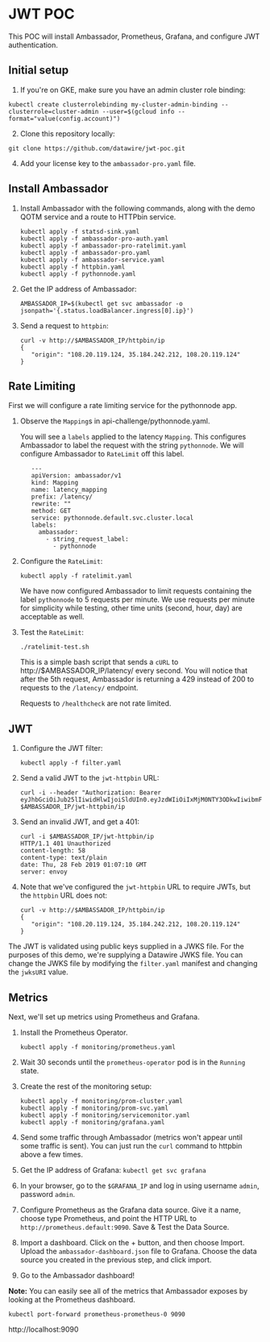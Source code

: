 # JWT POC

This POC will install Ambassador, Prometheus, Grafana, and configure JWT authentication.

## Initial setup

1. If you're on GKE, make sure you have an admin cluster role binding:

```
kubectl create clusterrolebinding my-cluster-admin-binding --clusterrole=cluster-admin --user=$(gcloud info --format="value(config.account)")
```

2. Clone this repository locally:

```
git clone https://github.com/datawire/jwt-poc.git
```

4. Add your license key to the `ambassador-pro.yaml` file.

## Install Ambassador

1. Install Ambassador with the following commands, along with the demo QOTM service and a route to HTTPbin service.
   
   ```
   kubectl apply -f statsd-sink.yaml
   kubectl apply -f ambassador-pro-auth.yaml
   kubectl apply -f ambassador-pro-ratelimit.yaml
   kubectl apply -f ambassador-pro.yaml
   kubectl apply -f ambassador-service.yaml
   kubectl apply -f httpbin.yaml
   kubectl apply -f pythonnode.yaml
   ```

2. Get the IP address of Ambassador: 

   ```
   AMBASSADOR_IP=$(kubectl get svc ambassador -o jsonpath='{.status.loadBalancer.ingress[0].ip}')
   ```

3. Send a request to `httpbin`:

   ```
   curl -v http://$AMBASSADOR_IP/httpbin/ip
   {
      "origin": "108.20.119.124, 35.184.242.212, 108.20.119.124"
   }
   ```

## Rate Limiting

First we will configure a rate limiting service for the pythonnode app. 

1. Observe the `Mapping`s in api-challenge/pythonnode.yaml. 

   You will see a `labels` applied to the latency `Mapping`. This configures Ambassador to label the request with the string `pythonnode`. We will configure Ambassador to `RateLimit` off this label.

   ```
      ---
      apiVersion: ambassador/v1
      kind: Mapping
      name: latency_mapping
      prefix: /latency/
      rewrite: ""
      method: GET
      service: pythonnode.default.svc.cluster.local
      labels:
        ambassador:
          - string_request_label:
            - pythonnode
   ```


2. Configure the `RateLimit`:

   ```
   kubectl apply -f ratelimit.yaml
   ```
   
   We have now configured Ambassador to limit requests containing the label `pythonnode` to 5 requests per minute. We use requests per minute for simplicity while testing, other time units (second, hour, day) are acceptable as well.

3. Test the `RateLimit`:

   ```
   ./ratelimit-test.sh
   ```

   This is a simple bash script that sends a `cURL` to http://$AMBASSADOR_IP/latency/ every second. You will notice that after the 5th request, Ambassador is returning a 429 instead of 200 to requests to the `/latency/` endpoint.
   
   Requests to `/healthcheck` are not rate limited. 

## JWT

1. Configure the JWT filter:

   ```
   kubectl apply -f filter.yaml
   ```

2. Send a valid JWT to the `jwt-httpbin` URL:

   ```
   curl -i --header "Authorization: Bearer eyJhbGciOiJub25lIiwidHlwIjoiSldUIn0.eyJzdWIiOiIxMjM0NTY3ODkwIiwibmFtZSI6IkpvaG4gRG9lIiwiaWF0IjoxNTE2MjM5MDIyfQ." $AMBASSADOR_IP/jwt-httpbin/ip
   ```

3. Send an invalid JWT, and get a 401:

   ```
   curl -i $AMBASSADOR_IP/jwt-httpbin/ip
   HTTP/1.1 401 Unauthorized
   content-length: 58
   content-type: text/plain
   date: Thu, 28 Feb 2019 01:07:10 GMT
   server: envoy
   ```

4. Note that we've configured the `jwt-httpbin` URL to require JWTs, but the `httpbin` URL does not:

   ```
   curl -v http://$AMBASSADOR_IP/httpbin/ip
   {
      "origin": "108.20.119.124, 35.184.242.212, 108.20.119.124"
   }
   ```

The JWT is validated using public keys supplied in a JWKS file. For the purposes of this demo, we're supplying a Datawire JWKS file. You can change the JWKS file by modifying the `filter.yaml` manifest and changing the `jwksURI` value.

## Metrics

Next, we'll set up metrics using Prometheus and Grafana.

1. Install the Prometheus Operator.

   ```
   kubectl apply -f monitoring/prometheus.yaml
   ```

2. Wait 30 seconds until the `prometheus-operator` pod is in the `Running` state.

3. Create the rest of the monitoring setup:

   ```
   kubectl apply -f monitoring/prom-cluster.yaml
   kubectl apply -f monitoring/prom-svc.yaml
   kubectl apply -f monitoring/servicemonitor.yaml
   kubectl apply -f monitoring/grafana.yaml
   ```

4. Send some traffic through Ambassador (metrics won't appear until some traffic is sent). You can just run the `curl` command to httpbin above a few times.

5. Get the IP address of Grafana: `kubectl get svc grafana`

6. In your browser, go to the `$GRAFANA_IP` and log in using username `admin`, password `admin`.

7. Configure Prometheus as the Grafana data source. Give it a name, choose type Prometheus, and point the HTTP URL to `http://prometheus.default:9090`. Save & Test the Data Source.

8. Import a dashboard. Click on the + button, and then choose Import. Upload the `ambassador-dashboard.json` file to Grafana. Choose the data source you created in the previous step, and click import.

9. Go to the Ambassador dashboard!

**Note:** You can easily see all of the metrics that Ambassador exposes by looking at the Prometheus dashboard.

```
kubectl port-forward prometheus-prometheus-0 9090
```
http://localhost:9090

